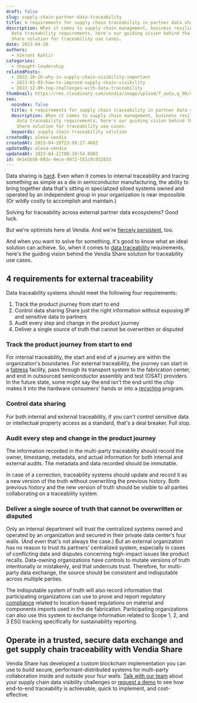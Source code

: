```yaml
---
draft: false
slug: supply-chain-partner-data-traceability
title: 4 requirements for supply chain traceability in partner data sharing
description: When it comes to supply chain management, business resiliency, and
  data traceability requirements, here's our guiding vision behind the Vendia
  Share solution for traceability use cases.
date: 2023-04-20
authors:
  - Vikrant Kahlir
categories:
  - thought-leadership
relatedPosts:
  - 2022-10-26-why-is-supply-chain-visibility-important
  - 2023-01-03-how-to-improve-supply-chain-visibility
  - 2022-12-09-top-challenges-with-data-traceability
thumbnail: https://res.cloudinary.com/vendia/image/upload/f_auto,q_90/v1680543252/Website/Iso/a_gy5wja.png
seo:
  noindex: false
  title: 4 requirements for supply chain traceability in partner data sharing
  description: When it comes to supply chain management, business resiliency, and
    data traceability requirements, here's our guiding vision behind the Vendia
    Share solution for traceability use cases.
  keywords: supply chain traceability solution
createdBy: alexa-vendia
createdAt: 2023-04-20T23:58:27.488Z
updatedBy: alexa-vendia
updatedAt: 2023-04-21T00:10:54.690Z
id: de1e5b56-093c-4ece-9972-551c9c932833
---
```


Data sharing is [hard](https://www.mckinsey.com/capabilities/operations/our-insights/future-proofing-the-supply-chain). Even when it comes to internal traceability and tracing something as simple as a die in semiconductor manufacturing, the ability to bring together data that's sitting in specialized siloed systems owned and operated by an independent group in your organization is near impossible. (Or wildly costly to accomplish and maintain.)

Solving for traceability across external partner data ecosystems? Good luck.

But we're optimists here at Vendia. And we're [fiercely persistent](https://www.vendia.com/blog/kind-is-strong), too.

And when you want to solve for something, it's good to know what an ideal solution can achieve. So, when it comes to [data traceability](https://www.vendia.com/blog/build-a-modern-secure-data-exchange-for-semiconductor-traceability-with-vendia) requirements, here's the guiding vision behind the Vendia Share solution for traceability use cases.

## 4 requirements for external traceability

Data traceability systems should meet the following four requirements:

1. Track the product journey from start to end
2. Control data sharing Share just the right information without exposing IP and sensitive data to partners
3. Audit every step and change in the product journey
4. Deliver a single source of truth that cannot be overwritten or disputed

### Track the product journey from start to end

For internal traceability, the start and end of a journey are within the organization's boundaries. For external traceability, the journey can start in a [fabless](https://www.bloomberg.com/news/features/2021-01-25/the-world-is-dangerously-dependent-on-taiwan-for-semiconductors) facility, pass through its transport system to the fabrication center, and end in outsourced semiconductor assembly and test (OSAT) providers. In the future state, some might say the end isn't the end until the chip makes it into the hardware consumers' hands or into a [recycling](https://tlo.mit.edu/technologies/recycling-compound-semiconductor-photovoltaics-means-ambipolar-electrolysis) program.

### Control data sharing 

For both internal and external traceability, if you can't control sensitive data or intellectual property access as a standard, that's a deal breaker. Full stop.

### Audit every step and change in the product journey

The information recorded in the multi-party traceability should record the owner, timestamp, metadata, and actual information for both internal and external audits. The metadata and data recorded should be immutable. 

In case of a correction, traceability systems should update and record it as a new version of the truth without overwriting the previous history. Both previous history and the new version of truth should be visible to all parties collaborating on a traceability system.

### Deliver a single source of truth that cannot be overwritten or disputed

Only an internal department will trust the centralized systems owned and operated by an organization and secured in their private data center’s four walls. (And even that's not always the case.) But an external organization has no reason to trust its partners' centralized system, especially in cases of conflicting data and disputes concerning high-impact issues like product recalls. Data-owning organizations have controls to mutate versions of truth intentionally or mistakenly, and that undercuts trust. Therefore, for multi-party data exchange, the source should be consistent and indisputable across multiple parties.

The indisputable system of truth will also record information that participating organizations can use to prove and report regulatory [compliance](https://www.vendia.com/use-case/compliance) related to location-based regulations on material and components imports used in the die fabrication. Participating organizations can also use this system to exchange information related to Scope 1, 2, and 3 ESG tracking specifically for sustainability reporting.



## Operate in a trusted, secure data exchange and get supply chain traceability with Vendia Share

Vendia Share has developed a custom blockchain implementation you can use to build secure, performant-distributed systems for multi-party collaboration inside and outside your four walls. [Talk with our team](https://www.vendia.com/contact-us) about your supply chain data visibility challenges or [request a demo](https://meetings.hubspot.com/aashish3/15-minute-demo-of-vendia-share) to see how end-to-end traceability is achievable, quick to implement, and cost-effective.